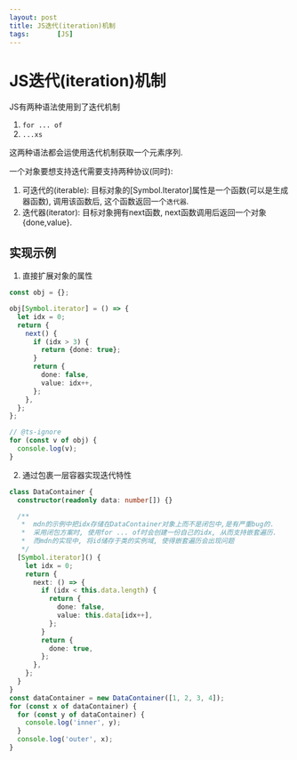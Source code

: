 ```yaml
---
layout: post
title: JS迭代(iteration)机制
tags:       [JS]
---
```


# JS迭代(iteration)机制
JS有两种语法使用到了迭代机制
 1. `for ... of`
 2. `...xs`

这两种语法都会运使用迭代机制获取一个元素序列.

一个对象要想支持迭代需要支持两种协议(同时):
1. 可迭代的(iterable): 目标对象的[Symbol.Iterator]属性是一个函数(可以是生成器函数), 调用该函数后, 这个函数返回一个`迭代器`. 
2. 迭代器(iterator): 目标对象拥有next函数, next函数调用后返回一个对象{done,value}.

## 实现示例
1. 直接扩展对象的属性

```typescript
const obj = {};

obj[Symbol.iterator] = () => {
  let idx = 0;
  return {
    next() {
      if (idx > 3) {
        return {done: true};
      }
      return {
        done: false,
        value: idx++,
      };
    },
  };
};

// @ts-ignore
for (const v of obj) {
  console.log(v);
}
```

2. 通过包裹一层容器实现迭代特性

```typescript
class DataContainer {
  constructor(readonly data: number[]) {}

  /**
   *  mdn的示例中把idx存储在DataContainer对象上而不是闭包中,是有严重bug的.
   *  采用闭包方案时, 使用for ... of时会创建一份自己的idx, 从而支持嵌套遍历.
   *  而mdn的实现中, 将id储存于类的实例域, 使得嵌套遍历会出现问题
   */
  [Symbol.iterator]() {
    let idx = 0;
    return {
      next: () => {
        if (idx < this.data.length) {
          return {
            done: false,
            value: this.data[idx++],
          };
        }
        return {
          done: true,
        };
      },
    };
  }
}
const dataContainer = new DataContainer([1, 2, 3, 4]);
for (const x of dataContainer) {
  for (const y of dataContainer) {
    console.log('inner', y);
  }
  console.log('outer', x);
}
```

